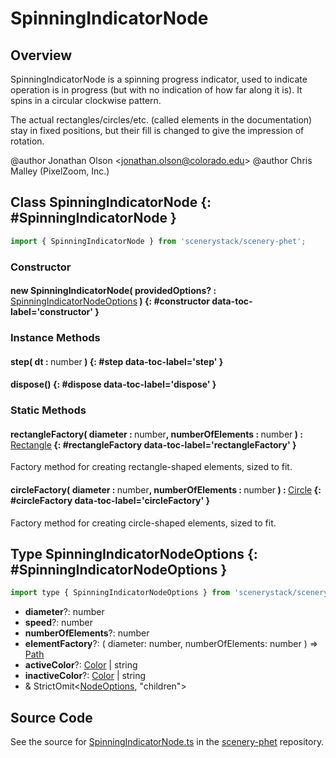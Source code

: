 # SpinningIndicatorNode

## Overview

SpinningIndicatorNode is a spinning progress indicator, used to indicate operation is in progress (but with no
indication of how far along it is).  It spins in a circular clockwise pattern.

The actual rectangles/circles/etc. (called elements in the documentation) stay in fixed positions, but their fill is
changed to give the impression of rotation.

@author Jonathan Olson &lt;jonathan.olson@colorado.edu&gt;
@author Chris Malley (PixelZoom, Inc.)

## Class SpinningIndicatorNode {: #SpinningIndicatorNode }


```js
import { SpinningIndicatorNode } from 'scenerystack/scenery-phet';
```
### Constructor

#### new SpinningIndicatorNode( providedOptions? : <span style="font-weight: 400;">[SpinningIndicatorNodeOptions](../scenery-phet/SpinningIndicatorNode.md#SpinningIndicatorNodeOptions)</span> ) {: #constructor data-toc-label='constructor' }

### Instance Methods

#### step( dt : <span style="font-weight: 400;"><span style="color: hsla(calc(var(--md-hue) + 180deg),80%,40%,1);">number</span></span> ) {: #step data-toc-label='step' }

#### dispose() {: #dispose data-toc-label='dispose' }

### Static Methods

#### rectangleFactory( diameter : <span style="font-weight: 400;"><span style="color: hsla(calc(var(--md-hue) + 180deg),80%,40%,1);">number</span></span>, numberOfElements : <span style="font-weight: 400;"><span style="color: hsla(calc(var(--md-hue) + 180deg),80%,40%,1);">number</span></span> ) : <span style="font-weight: 400;">[Rectangle](../scenery/Rectangle.md)</span> {: #rectangleFactory data-toc-label='rectangleFactory' }

Factory method for creating rectangle-shaped elements, sized to fit.

#### circleFactory( diameter : <span style="font-weight: 400;"><span style="color: hsla(calc(var(--md-hue) + 180deg),80%,40%,1);">number</span></span>, numberOfElements : <span style="font-weight: 400;"><span style="color: hsla(calc(var(--md-hue) + 180deg),80%,40%,1);">number</span></span> ) : <span style="font-weight: 400;">[Circle](../scenery/Circle.md)</span> {: #circleFactory data-toc-label='circleFactory' }

Factory method for creating circle-shaped elements, sized to fit.



## Type SpinningIndicatorNodeOptions {: #SpinningIndicatorNodeOptions }


```js
import type { SpinningIndicatorNodeOptions } from 'scenerystack/scenery-phet';
```


- **diameter**?: <span style="color: hsla(calc(var(--md-hue) + 180deg),80%,40%,1);">number</span>
- **speed**?: <span style="color: hsla(calc(var(--md-hue) + 180deg),80%,40%,1);">number</span>
- **numberOfElements**?: <span style="color: hsla(calc(var(--md-hue) + 180deg),80%,40%,1);">number</span>
- **elementFactory**?: ( diameter: <span style="color: hsla(calc(var(--md-hue) + 180deg),80%,40%,1);">number</span>, numberOfElements: <span style="color: hsla(calc(var(--md-hue) + 180deg),80%,40%,1);">number</span> ) =&gt; [Path](../scenery/Path.md)
- **activeColor**?: [Color](../scenery/Color.md) | <span style="color: hsla(calc(var(--md-hue) + 180deg),80%,40%,1);">string</span>
- **inactiveColor**?: [Color](../scenery/Color.md) | <span style="color: hsla(calc(var(--md-hue) + 180deg),80%,40%,1);">string</span>
- &amp; StrictOmit&lt;[NodeOptions](../scenery/Node.md#NodeOptions), "children"&gt;




## Source Code

See the source for [SpinningIndicatorNode.ts](https://github.com/phetsims/scenery-phet/blob/main/js/SpinningIndicatorNode.ts) in the [scenery-phet](https://github.com/phetsims/scenery-phet) repository.
